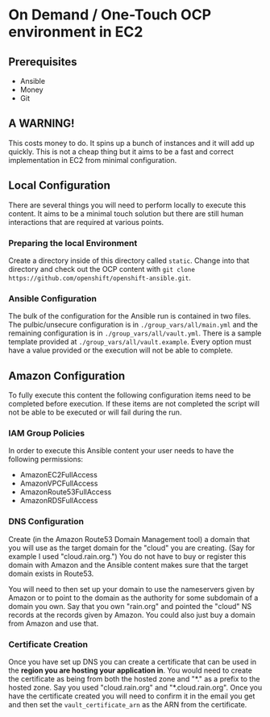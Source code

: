 # On Demand / One-Touch OCP environment in EC2

## Prerequisites
* Ansible
* Money
* Git

## A WARNING!
This costs money to do. It spins up a bunch of instances and it will add up quickly. This is not a cheap thing but it aims to be a fast and correct implementation in EC2 from minimal configuration.

## Local Configuration
There are several things you will need to perform locally to execute this content. It aims to be a minimal touch solution but there are still human interactions that are required at various points.

### Preparing the local Environment
Create a directory inside of this directory called `static`. Change into that directory and check out the OCP content with `git clone https://github.com/openshift/openshift-ansible.git`.

### Ansible Configuration
The bulk of the configuration for the Ansible run is contained in two files. The pulbic/unsecure configuration is in `./group_vars/all/main.yml` and the remaining configuration is in `./group_vars/all/vault.yml`. There is a sample template provided at `./group_vars/all/vault.example`. Every option must have a value provided or the execution will not be able to complete.

## Amazon Configuration
To fully execute this content the following configuration items need to be completed before execution. If these items are not completed the script will not be able to be executed or will fail during the run.

### IAM Group Policies
In order to execute this Ansible content your user needs to have the following permissions:
* AmazonEC2FullAccess
* AmazonVPCFullAccess
* AmazonRoute53FullAccess
* AmazonRDSFullAccess

### DNS Configuration
Create (in the Amazon Route53 Domain Management tool) a domain that you will use as the target domain for the "cloud" you are creating. (Say for example I used "cloud.rain.org.") You do not have to buy or register this domain with Amazon and the Ansible content makes sure that the target domain exists in Route53.

You will need to then set up your domain to use the nameservers given by Amazon or to point to the domain as the authority for some subdomain of a domain you own. Say that you own "rain.org" and pointed the "cloud" NS records at the records given by Amazon. You could also just buy a domain from Amazon and use that.

### Certificate Creation
Once you have set up DNS you can create a certificate that can be used in the **region you are hosting your application in**. You would need to create the certificate as being from both the hosted zone and "\*." as a prefix to the hosted zone. Say you used "cloud.rain.org" and "\*.cloud.rain.org". Once you have the certificate created you will need to confirm it in the email you get and then set the `vault_certificate_arn` as the ARN from the certificate.



